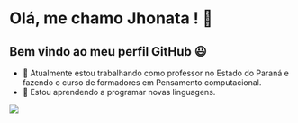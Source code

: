 # Olá, me chamo Jhonata ! 👋
## Bem vindo ao meu perfil GitHub :smiley:
- 🔭 Atualmente estou trabalhando como professor no Estado do Paraná e fazendo o curso de formadores em Pensamento computacional. 
- 🌱 Estou aprendendo a programar novas linguagens.
<img src="https://cdn.jsdelivr.net/gh/devicons/devicon/icons//-.svg" />
